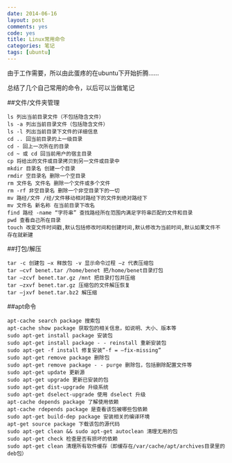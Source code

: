 ```yaml
---
date: 2014-06-16
layout: post
comments: yes
code: yes
title: Linux常用命令
categories: 笔记
tags: [ubuntu]
---
```


由于工作需要，所以由此蛋疼的在ubuntu下开始折腾……

总结了几个自己常用的命令，以后可以当做笔记

##文件/文件夹管理

    ls 列出当前目录文件（不包括隐含文件） 
    ls -a 列出当前目录文件（包括隐含文件） 
    ls -l 列出当前目录下文件的详细信息 
    cd .. 回当前目录的上一级目录 
    cd - 回上一次所在的目录 
    cd ~ 或 cd 回当前用户的宿主目录
    cp 将给出的文件或目录拷贝到另一文件或目录中 
    mkdir 目录名 创建一个目录 
    rmdir 空目录名 删除一个空目录 
    rm 文件名 文件名 删除一个文件或多个文件 
    rm -rf 非空目录名 删除一个非空目录下的一切 
    mv 路经/文件 /经/文件移动相对路经下的文件到绝对路经下 
    mv 文件名 新名称 在当前目录下改名 
    find 路经 -name “字符串” 查找路经所在范围内满足字符串匹配的文件和目录
    pwd 查看自己所在目录
    touch 改变文件时间戳,默认包括修改时间和创建时间,默认修改为当前时间,默认如果文件不存在就新建

##打包/解压

    tar -c 创建包 –x 释放包 -v 显示命令过程 –z 代表压缩包 
    tar –cvf benet.tar /home/benet 把/home/benet目录打包 
    tar –zcvf benet.tar.gz /mnt 把目录打包并压缩 
    tar –zxvf benet.tar.gz 压缩包的文件解压恢复 
    tar –jxvf benet.tar.bz2 解压缩

##apt命令

    apt-cache search package 搜索包 
    apt-cache show package 获取包的相关信息，如说明、大小、版本等 
    sudo apt-get install package 安装包 
    sudo apt-get install package - - reinstall 重新安装包 
    sudo apt-get -f install 修复安装”-f = –fix-missing” 
    sudo apt-get remove package 删除包 
    sudo apt-get remove package - - purge 删除包，包括删除配置文件等 
    sudo apt-get update 更新源 
    sudo apt-get upgrade 更新已安装的包 
    sudo apt-get dist-upgrade 升级系统 
    sudo apt-get dselect-upgrade 使用 dselect 升级 
    apt-cache depends package 了解使用依赖 
    apt-cache rdepends package 是查看该包被哪些包依赖 
    sudo apt-get build-dep package 安装相关的编译环境 
    apt-get source package 下载该包的源代码 
    sudo apt-get clean && sudo apt-get autoclean 清理无用的包 
    sudo apt-get check 检查是否有损坏的依赖 
    sudo apt-get clean 清理所有软件缓存（即缓存在/var/cache/apt/archives目录里的deb包）